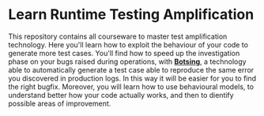 # Learn Runtime Testing Amplification
This repository contains all courseware to master test amplification technology. Here you'll learn how to exploit the behaviour of your code to generate more test cases. You'll find how to speed up the investigation phase on your bugs raised during operations, with **[Botsing](https://github.com/STAMP-project/botsing)**, a technology able to automatically generate a test case able to reproduce the same error you discovered in production logs. In this way it will be easier for you to find the right bugfix.
Moreover, you will learn how to use behavioural models, to understand better how your code actually works, and then to dientify possible areas of improvement.
